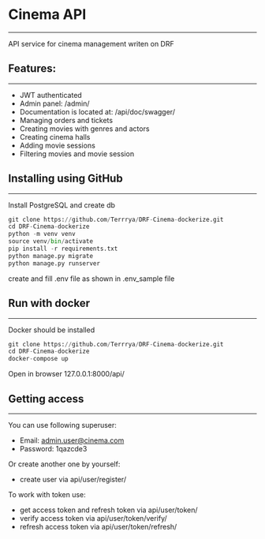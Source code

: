# Cinema API
<hr>

API service for cinema management writen on DRF

## Features:
<hr>

- JWT authenticated
- Admin panel: /admin/
- Documentation is located at: /api/doc/swagger/
- Managing orders and tickets
- Creating movies with genres and actors
- Creating cinema halls
- Adding movie sessions
- Filtering movies and movie session

## Installing using GitHub
<hr>

Install PostgreSQL and create db

```python
git clone https://github.com/Terrrya/DRF-Cinema-dockerize.git
cd DRF-Cinema-dockerize
python -m venv venv
source venv/bin/activate
pip install -r requirements.txt
python manage.py migrate
python manage.py runserver
```
create and fill .env file as shown in .env_sample file

## Run with docker
<hr>

Docker should be installed

```python
git clone https://github.com/Terrrya/DRF-Cinema-dockerize.git
cd DRF-Cinema-dockerize
docker-compose up
```
Open in browser 127.0.0.1:8000/api/ 

## Getting access
<hr>

You can use following superuser:
- Email: admin.user@cinema.com
- Password: 1qazcde3

Or create another one by yourself:
- create user via api/user/register/

To work with token use:
- get access token and refresh token via api/user/token/
- verify access token via api/user/token/verify/
- refresh access token via api/user/token/refresh/
